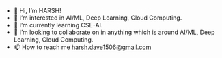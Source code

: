 - 👋 Hi, I’m HARSH!
- 👀 I’m interested in AI/ML, Deep Learning, Cloud Computing.
- 🌱 I’m currently learning CSE-AI.
- 💞️ I’m looking to collaborate on in anything which is around AI/ML, Deep Learning, Cloud Computing.
- 📫 How to reach me harsh.dave1506@gmail.com
